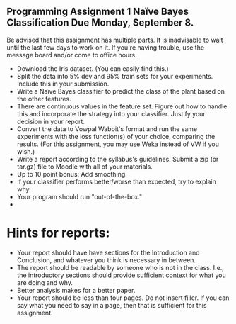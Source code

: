 Programming Assignment 1
Naïve Bayes Classification
Due Monday, September 8.
--

Be advised that this assignment has multiple parts.  It is inadvisable to wait until the last few days to work on it.  If you're having trouble, use the message board and/or come to office hours.

* Download the Iris dataset.  (You can easily find this.)
* Split the data into 5% dev and 95% train sets for your experiments.  Include this in your submission.
* Write a Naïve Bayes classifier to predict the class of the plant based on the other features.
 * There are continuous values in the feature set.  Figure out how to handle this and incorporate the strategy into your classifier.  Justify your decision in your report.
* Convert the data to Vowpal Wabbit's format and run the same experiments with the loss function(s) of your choice, comparing the results.  (For this assignment, you may use Weka instead of VW if you wish.)
* Write a report according to the syllabus's guidelines.  Submit a zip (or tar.gz) file to Moodle with all of your materials.  
* Up to 10 point bonus: Add smoothing.
* If your classifier performs better/worse than expected, try to explain why.
* Your program should run "out-of-the-box."
* 
Hints for reports:
==
*  Your report should have have sections for the Introduction and Conclusion, and whatever you think is necessary in between. 
*  The report should be readable by someone who is not in the class.  I.e., the introductory sections should provide sufficient context for what you are doing and why.
*  Better analysis makes for a better paper.
*  Your report should be less than four pages.  Do not insert filler.  If you can say what you need to say in a page, then that is sufficient for this assignment.



